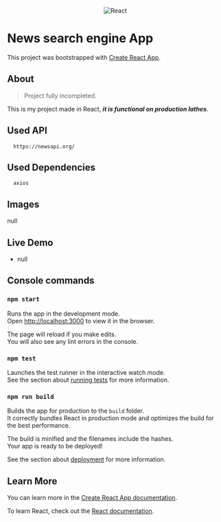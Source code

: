 <p align="center">
<img src="https://i.ibb.co/pPYfKM0/React.png" alt="React" border="0">
<p>

# News search engine App  


This project was bootstrapped with [Create React App](https://github.com/facebook/create-react-app).



## About 

>Project fully incompleted.

This is my project made in React, ***it is functional on production lathes***.


## Used API
```plain
  https://newsapi.org/
```

## Used Dependencies
```plain
  axios
```

## Images

null

## Live Demo

*  null


## Console commands


### `npm start`

Runs the app in the development mode.<br />
Open [http://localhost:3000](http://localhost:3000) to view it in the browser.

The page will reload if you make edits.<br />
You will also see any lint errors in the console.

### `npm test`

Launches the test runner in the interactive watch mode.<br />
See the section about [running tests](https://facebook.github.io/create-react-app/docs/running-tests) for more information.

### `npm run build`

Builds the app for production to the `build` folder.<br />
It correctly bundles React in production mode and optimizes the build for the best performance.

The build is minified and the filenames include the hashes.<br />
Your app is ready to be deployed!

See the section about [deployment](https://facebook.github.io/create-react-app/docs/deployment) for more information.


## Learn More

You can learn more in the [Create React App documentation](https://facebook.github.io/create-react-app/docs/getting-started).

To learn React, check out the [React documentation](https://reactjs.org/).

